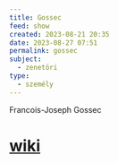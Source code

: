 ```yaml
---
title: Gossec
feed: show
created: 2023-08-21 20:35
date: 2023-08-27 07:51
permalink: gossec
subject:
  - zenetöri
type:
  - személy
---
```


Francois-Joseph Gossec

# [wiki](https://www.wikiwand.com/hu/Fran%C3%A7ois-Joseph_Gossec)